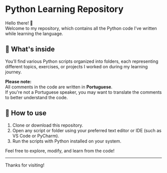 # Python Learning Repository

Hello there! 👋  
Welcome to my repository, which contains all the Python code I’ve written while learning the language.

## 📂 What's inside

You’ll find various Python scripts organized into folders, each representing different topics, exercises, or projects I worked on during my learning journey.

**Please note:**  
All comments in the code are written in **Portuguese**.  
If you're not a Portuguese speaker, you may want to translate the comments to better understand the code.

## 🚀 How to use

1. Clone or download this repository.
2. Open any script or folder using your preferred text editor or IDE (such as VS Code or PyCharm).
3. Run the scripts with Python installed on your system.

Feel free to explore, modify, and learn from the code!

---

Thanks for visiting!
